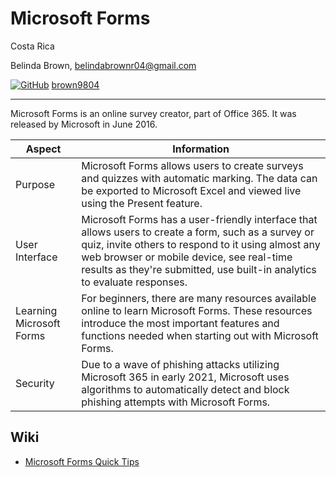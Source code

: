 # Microsoft Forms 

Costa Rica

Belinda Brown, belindabrownr04@gmail.com

[![GitHub](https://img.shields.io/badge/--181717?logo=github&logoColor=ffffff)](https://github.com/)
[brown9804](https://github.com/brown9804)

----------

Microsoft Forms is an online survey creator, part of Office 365. It was released by Microsoft in June 2016. 

| Aspect | Information |
| -------- | -------- |
| Purpose | Microsoft Forms allows users to create surveys and quizzes with automatic marking. The data can be exported to Microsoft Excel and viewed live using the Present feature. |
| User Interface | Microsoft Forms has a user-friendly interface that allows users to create a form, such as a survey or quiz, invite others to respond to it using almost any web browser or mobile device, see real-time results as they're submitted, use built-in analytics to evaluate responses. |
| Learning Microsoft Forms | For beginners, there are many resources available online to learn Microsoft Forms. These resources introduce the most important features and functions needed when starting out with Microsoft Forms. |
| Security | Due to a wave of phishing attacks utilizing Microsoft 365 in early 2021, Microsoft uses algorithms to automatically detect and block phishing attempts with Microsoft Forms. |


## Wiki 

- [Microsoft Forms Quick Tips](https://www.linkedin.com/learning/microsoft-forms-quick-tips/gather-insightful-data-from-forms?u=2095204)
